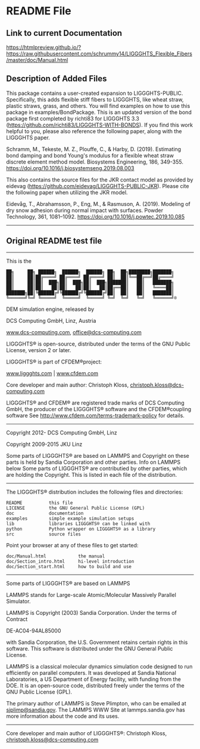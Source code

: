 # README File

## Link to current Documentation

https://htmlpreview.github.io/?https://raw.githubusercontent.com/schrummy14/LIGGGHTS_Flexible_Fibers/master/doc/Manual.html

## Description of Added Files

This package contains a user-created expansion to LIGGGHTS-PUBLIC.
Specifically, this adds flexible stiff fibers to LIGGGHTS, like wheat
straw, plastic straws, grass, and others. You will find examples on
how to use this package in examples/BondPackage. This is an updated
version of the bond package first completed by richti83 for LIGGGHTS
3.3 (https://github.com/richti83/LIGGGHTS-WITH-BONDS). If you find
this work helpful to you, please also reference the following paper,
along with the LIGGGHTS paper.

Schramm, M., Tekeste, M. Z., Plouffe, C., & Harby, D. (2019).
Estimating bond damping and bond Young's modulus for a flexible wheat
straw discrete element method model. Biosystems Engineering, 186,
349-355. https://doi.org/10.1016/j.biosystemseng.2019.08.003

This also contains the source files for the JKR contact model as
provided by eidevag (https://github.com/eidevag/LIGGGHTS-PUBLIC-JKR).
Please cite the following paper when utilizing the JKR model.

Eidevåg, T., Abrahamsson, P., Eng, M., & Rasmuson, A. (2019). 
Modeling of dry snow adhesion during normal impact with surfaces. 
Powder Technology, 361, 1081–1092. https://doi.org/10.1016/j.powtec.2019.10.085

----------------------------------------------------------------------

## Original README test file

----------------------------------------------------------------------
This is the

```text
██╗     ██╗ ██████╗  ██████╗  ██████╗ ██╗  ██╗████████╗███████╗
██║     ██║██╔════╝ ██╔════╝ ██╔════╝ ██║  ██║╚══██╔══╝██╔════╝
██║     ██║██║  ███╗██║  ███╗██║  ███╗███████║   ██║   ███████╗
██║     ██║██║   ██║██║   ██║██║   ██║██╔══██║   ██║   ╚════██║
███████╗██║╚██████╔╝╚██████╔╝╚██████╔╝██║  ██║   ██║   ███████║
╚══════╝╚═╝ ╚═════╝  ╚═════╝  ╚═════╝ ╚═╝  ╚═╝   ╚═╝   ╚══════╝®
```

DEM simulation engine, released by 

DCS Computing GmbH, Linz, Austria

www.dcs-computing.com, office@dcs-computing.com

LIGGGHTS® is open-source, distributed under the terms of the GNU Public 
License, version 2 or later.

LIGGGHTS® is part of CFDEM®project: 

www.liggghts.com | www.cfdem.com

Core developer and main author:
Christoph Kloss, christoph.kloss@dcs-computing.com

LIGGGHTS® and CFDEM® are registered trade marks of DCS Computing GmbH, 
the producer of the LIGGGHTS® software and the CFDEM®coupling software
See http://www.cfdem.com/terms-trademark-policy for details.

----------------------------------------------------------------------

Copyright 2012-     DCS Computing GmbH, Linz

Copyright 2009-2015 JKU Linz

Some parts of LIGGGHTS® are based on LAMMPS and Copyright on these
parts is held by Sandia Corporation and other parties. Info on LAMMPS below
Some parts of LIGGGHTS® are contributied by other parties, which are
holding the Copyright. This is listed in each file of the distribution.

----------------------------------------------------------------------

The LIGGGHTS® distribution includes the following files and directories:

```text
README          this file
LICENSE         the GNU General Public License (GPL)
doc             documentation
examples        simple example simulation setups
lib             libraries LIGGGHTS® can be linked with
python          Python wrapper on LIGGGHTS® as a library
src             source files
```

Point your browser at any of these files to get started:

```text
doc/Manual.html            the manual
doc/Section_intro.html     hi-level introduction
doc/Section_start.html     how to build and use
```

----------------------------------------------------------------------

Some parts of LIGGGHTS® are based on LAMMPS

LAMMPS stands for Large-scale Atomic/Molecular Massively Parallel
Simulator.

LAMMPS is Copyright (2003) Sandia Corporation.  Under the terms of Contract

DE-AC04-94AL85000

with Sandia Corporation, the U.S. Government retains
certain rights in this software.  This software is distributed under
the GNU General Public License.

LAMMPS is a classical molecular dynamics simulation code designed to
run efficiently on parallel computers.  It was developed at Sandia
National Laboratories, a US Department of Energy facility, with
funding from the DOE.  It is an open-source code, distributed freely
under the terms of the GNU Public License (GPL).

The primary author of LAMMPS is Steve Plimpton, who can be emailed
at sjplimp@sandia.gov.  The LAMMPS WWW Site at lammps.sandia.gov has
more information about the code and its uses.

----------------------------------------------------------------------

Core developer and main author of LIGGGHTS®:
Christoph Kloss, christoph.kloss@dcs-computing.com
